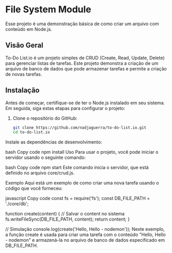 # File System Module 
Esse projeto é uma demonstração básica de como criar um arquivo com conteúdo em Node.js.


## Visão Geral

To-Do List.io é um projeto simples de CRUD (Create, Read, Update, Delete) para gerenciar listas de tarefas. Este projeto demonstra a criação de um arquivo de banco de dados que pode armazenar tarefas e permite a criação de novas tarefas.

## Instalação

Antes de começar, certifique-se de ter o Node.js instalado em seu sistema. Em seguida, siga estas etapas para configurar o projeto:

1. Clone o repositório do GitHub:

   ```bash
   git clone https://github.com/nadjaguerra/to-do-list.io.git
   cd to-do-list.io
Instale as dependências de desenvolvimento:

bash
Copy code
npm install
Uso
Para usar o projeto, você pode iniciar o servidor usando o seguinte comando:

bash
Copy code
npm start
Este comando inicia o servidor, que está definido no arquivo core/crud.js.


Exemplo
Aqui está um exemplo de como criar uma nova tarefa usando o código que você forneceu:

javascript
Copy code
const fs = require('fs');
const DB_FILE_PATH = './core/db';

function create(content) {
  // Salvar o content no sistema
  fs.writeFileSync(DB_FILE_PATH, content);
  return content;
}

// Simulação
console.log(create('Hello, Hello - nodemon'));
Neste exemplo, a função create é usada para criar uma tarefa com o conteúdo "Hello, Hello - nodemon" e armazená-la no arquivo de banco de dados especificado em DB_FILE_PATH.






